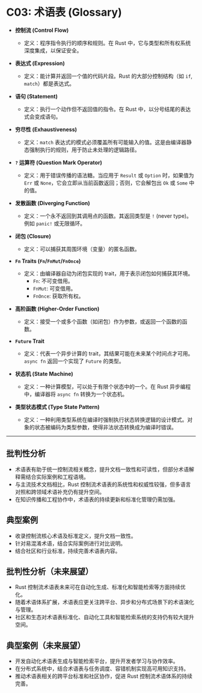 # C03: 术语表 (Glossary)

- **控制流 (Control Flow)**
  - 定义：程序指令执行的顺序和规则。在 Rust 中，它与类型和所有权系统深度集成，以保证安全。

- **表达式 (Expression)**
  - 定义：能计算并返回一个值的代码片段。Rust 的大部分控制结构（如 `if`, `match`）都是表达式。

- **语句 (Statement)**
  - 定义：执行一个动作但不返回值的指令。在 Rust 中，以分号结尾的表达式会变成语句。

- **穷尽性 (Exhaustiveness)**
  - 定义：`match` 表达式的模式必须覆盖所有可能输入的值。这是由编译器静态强制执行的规则，用于防止未处理的逻辑路径。

- **`?` 运算符 (Question Mark Operator)**
  - 定义：用于错误传播的语法糖。当应用于 `Result` 或 `Option` 时，如果值为 `Err` 或 `None`，它会立即从当前函数返回；否则，它会解包出 `Ok` 或 `Some` 中的值。

- **发散函数 (Diverging Function)**
  - 定义：一个永不返回到其调用点的函数。其返回类型是 `!` (never type)。例如 `panic!` 或无限循环。

- **闭包 (Closure)**
  - 定义：可以捕获其周围环境（变量）的匿名函数。

- **`Fn` Traits (`Fn`/`FnMut`/`FnOnce`)**
  - 定义：由编译器自动为闭包实现的 trait，用于表示闭包如何捕获其环境。
    - `Fn`: 不可变借用。
    - `FnMut`: 可变借用。
    - `FnOnce`: 获取所有权。

- **高阶函数 (Higher-Order Function)**
  - 定义：接受一个或多个函数（如闭包）作为参数，或返回一个函数的函数。

- **`Future` Trait**
  - 定义：代表一个异步计算的 trait，其结果可能在未来某个时间点才可用。`async fn` 返回一个实现了 `Future` 的类型。

- **状态机 (State Machine)**
  - 定义：一种计算模型，可以处于有限个状态中的一个。在 Rust 异步编程中，编译器将 `async fn` 转换为一个状态机。

- **类型状态模式 (Type State Pattern)**
  - 定义：一种利用类型系统在编译时强制执行状态转换逻辑的设计模式。对象的状态被编码为类型参数，使得非法状态转换成为编译时错误。

---

## 批判性分析

- 术语表有助于统一控制流相关概念，提升文档一致性和可读性，但部分术语解释需结合实际案例和工程语境。
- 与主流技术文档相比，Rust 控制流术语表的系统性和权威性较强，但多语言对照和跨领域术语补充仍有提升空间。
- 在知识传播和工程协作中，术语表的持续更新和标准化管理仍需加强。

## 典型案例

- 收录控制流核心术语及标准定义，提升文档一致性。
- 针对易混淆术语，结合实际案例进行对比说明。
- 结合社区和行业标准，持续完善术语表内容。

## 批判性分析（未来展望）

- Rust 控制流术语表未来可在自动化生成、标准化和智能检索等方面持续优化。
- 随着术语体系扩展，术语表应更关注跨平台、异步和分布式场景下的术语演化与管理。
- 社区和生态对术语表标准化、自动化工具和智能检索系统的支持仍有较大提升空间。

## 典型案例（未来展望）

- 开发自动化术语表生成与智能检索平台，提升开发者学习与协作效率。
- 在分布式系统中，结合术语表与任务调度、容错机制实现高可用知识支持。
- 推动术语表相关的跨平台标准和社区协作，促进 Rust 控制流术语体系的持续完善。
